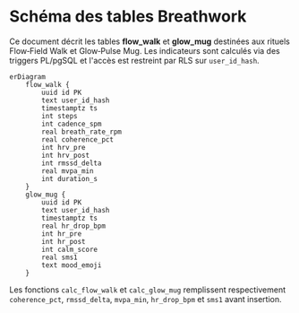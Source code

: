 # Schéma des tables Breathwork

Ce document décrit les tables **flow_walk** et **glow_mug** destinées aux rituels Flow‑Field Walk et Glow‑Pulse Mug. Les indicateurs sont calculés via des triggers PL/pgSQL et l'accès est restreint par RLS sur `user_id_hash`.

```mermaid
erDiagram
    flow_walk {
        uuid id PK
        text user_id_hash
        timestamptz ts
        int steps
        int cadence_spm
        real breath_rate_rpm
        real coherence_pct
        int hrv_pre
        int hrv_post
        int rmssd_delta
        real mvpa_min
        int duration_s
    }
    glow_mug {
        uuid id PK
        text user_id_hash
        timestamptz ts
        real hr_drop_bpm
        int hr_pre
        int hr_post
        int calm_score
        real sms1
        text mood_emoji
    }
```

Les fonctions `calc_flow_walk` et `calc_glow_mug` remplissent respectivement `coherence_pct`, `rmssd_delta`, `mvpa_min`, `hr_drop_bpm` et `sms1` avant insertion.

